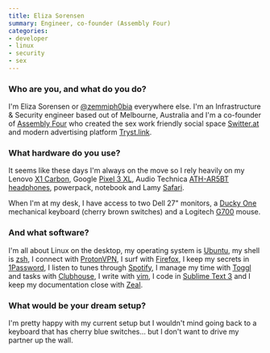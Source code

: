 ```yaml
---
title: Eliza Sorensen
summary: Engineer, co-founder (Assembly Four) 
categories:
- developer 
- linux
- security
- sex
---
```


### Who are you, and what do you do?

I'm Eliza Sorensen or [@zemmiph0bia](https://twitter.com/zemmiph0bia "Eliza's Twitter account.") everywhere else. I'm an Infrastructure & Security engineer based out of Melbourne, Australia and I'm a co-founder of [Assembly Four](https://assemblyfour.com/ "A sex worker and technologist collective.") who created the sex work friendly social space [Switter.at](https://switter.at/ "A sex worker-friendly Mastodon service (possibly NSFW).") and modern advertising platform [Tryst.link](https://tryst.link/ "An escorts advertising platform (possibly NSFW).").

### What hardware do you use?

It seems like these days I'm always on the move so I rely heavily on my Lenovo [X1 Carbon][thinkpad-x1-carbon], Google [Pixel 3 XL][pixel-3-xl], Audio Technica [ATH-AR5BT headphones][ath-ar5bt], powerpack, notebook and Lamy [Safari][safari-rollerball].

When I'm at my desk, I have access to two Dell 27" monitors, a [Ducky One][ducky-one] mechanical keyboard (cherry brown switches) and a Logitech [G700][wireless-gaming-mouse-g700] mouse.

### And what software?

I'm all about Linux on the desktop, my operating system is [Ubuntu][], my shell is [zsh][], I connect with [ProtonVPN][], I surf with [Firefox][], I keep my secrets in [1Password][], I listen to tunes through [Spotify][], I manage my time with [Toggl][] and tasks with [Clubhouse][], I write with [vim][], I code in [Sublime Text 3][sublime-text] and I keep my documentation close with [Zeal][]. 

### What would be your dream setup?

I'm pretty happy with my current setup but I wouldn't mind going back to a keyboard that has cherry blue switches... but I don't want to drive my partner up the wall.

[1password]: https://1password.com "Password management software for Mac OS X."
[ath-ar5bt]: http://sea.audio-technica.com/products/headphones/lifestyle/all-earphones/ath-ar5bt "On-ear wireless headphones."
[clubhouse]: https://clubhouse.io/ "A project managment software service."
[ducky-one]: https://www.duckychannel.com.tw/page-en/ducky-one/ "A mechanical keyboard."
[firefox]: https://www.mozilla.org/en-US/firefox/new/ "A cross-platform open-source web browser."
[pixel-3-xl]: https://en.wikipedia.org/wiki/Pixel_3 "A 6.3 inch Android smartphone."
[protonvpn]: https://en.wikipedia.org/wiki/ProtonVPN "A VPN provider."
[safari-rollerball]: https://www.lamy.com/eng/b2c/safari "A pen."
[spotify]: https://www.spotify.com/us/ "A music streaming service."
[sublime-text]: http://www.sublimetext.com/ "A coder's text editor."
[thinkpad-x1-carbon]: http://shop.lenovo.com/us/en/laptops/thinkpad/x-series/x1-carbon/ "A lightweight PC laptop with a 14 inch screen."
[toggl]: https://toggl.com/ "A time tracking service."
[ubuntu]: https://www.ubuntu.com/ "A Unix distribution."
[vim]: https://www.vim.org/ "A command-line text editor."
[wireless-gaming-mouse-g700]: https://support.logitech.com/en_us/product/wireless-gaming-mouse-g700 "A wireless gaming mouse."
[zeal]: https://zealdocs.org/ "An offline developer documentation viewer."
[zsh]: http://www.zsh.org/ "An interactive shell and scripting language."
